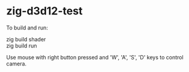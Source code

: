 # zig-d3d12-test

To build and run:

zig build shader<br />
zig build run

Use mouse with right button pressed and 'W', 'A', 'S', 'D' keys to control camera.
